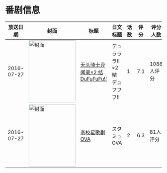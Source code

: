 # 番剧信息

|放送日期|封面|标题|日文标题|话数|评分|评分人数|
|---|---|---|---|---|---|---|
|2016-07-27|<img src="//lain.bgm.tv/pic/cover/c/ca/11/172957_s8jJH.jpg" alt="封面" style="width:150px;height:200px;object-fit:cover;">|[无头骑士异闻录×2 结 DuFuFuFu!!](https://bangumi.tv/subject/172957)|デュラララ!!×2 結 デュフフフ!!|1|7.1|1088人评分|
|2016-07-27|<img src="//lain.bgm.tv/pic/cover/c/ef/a0/175547_v8W2a.jpg" alt="封面" style="width:150px;height:200px;object-fit:cover;">|[高校星歌剧 OVA](https://bangumi.tv/subject/175547)|スタミュ OVA|2|6.3|81人评分|
